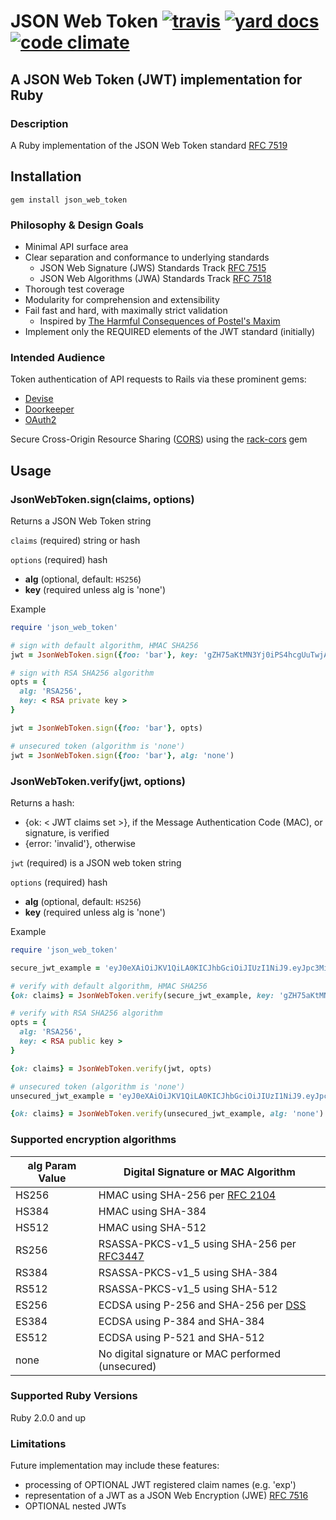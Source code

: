 # JSON Web Token [![travis][ci_img]][travis] [![yard docs][yd_img]][yard_docs] [![code climate][cc_img]][code_climate]

## A JSON Web Token (JWT) implementation for Ruby

### Description
A Ruby implementation of the JSON Web Token standard [RFC 7519][rfc7519]

## Installation
    gem install json_web_token

### Philosophy & Design Goals
* Minimal API surface area
* Clear separation and conformance to underlying standards
  - JSON Web Signature (JWS) Standards Track [RFC 7515][rfc7515]
  - JSON Web Algorithms (JWA) Standards Track [RFC 7518][rfc7518]
* Thorough test coverage
* Modularity for comprehension and extensibility
* Fail fast and hard, with maximally strict validation
  - Inspired by [The Harmful Consequences of Postel's Maxim][thomson-postel]
* Implement only the REQUIRED elements of the JWT standard (initially)

### Intended Audience
Token authentication of API requests to Rails via these prominent gems:

- [Devise][devise]
- [Doorkeeper][doorkeeper]
- [OAuth2][oauth2]

Secure Cross-Origin Resource Sharing ([CORS][cors]) using the [rack-cors][rack-cors] gem

## Usage

### JsonWebToken.sign(claims, options)

Returns a JSON Web Token string

`claims` (required) string or hash

`options` (required) hash

* **alg** (optional, default: `HS256`)
* **key** (required unless alg is 'none')

Example

```ruby
require 'json_web_token'

# sign with default algorithm, HMAC SHA256
jwt = JsonWebToken.sign({foo: 'bar'}, key: 'gZH75aKtMN3Yj0iPS4hcgUuTwjAzZr9C')

# sign with RSA SHA256 algorithm
opts = {
  alg: 'RSA256',
  key: < RSA private key >
}

jwt = JsonWebToken.sign({foo: 'bar'}, opts)

# unsecured token (algorithm is 'none')
jwt = JsonWebToken.sign({foo: 'bar'}, alg: 'none')

```

### JsonWebToken.verify(jwt, options)

Returns a hash:
* \{ok: < JWT claims set >\}, if the Message Authentication Code (MAC), or signature, is verified
* \{error: 'invalid'\}, otherwise

`jwt` (required) is a JSON web token string

`options` (required) hash

* **alg** (optional, default: `HS256`)
* **key** (required unless alg is 'none')

Example

```ruby
require 'json_web_token'

secure_jwt_example = 'eyJ0eXAiOiJKV1QiLA0KICJhbGciOiJIUzI1NiJ9.eyJpc3MiOiJqb2UiLA0KICJleHAiOjEzMDA4MTkzODAsDQogImh0dHA6Ly9leGFt.cGxlLmNvbS9pc19yb290Ijp0cnVlfQ.dBjftJeZ4CVP-mB92K27uhbUJU1p1r_wW1gFWFOEjXk'

# verify with default algorithm, HMAC SHA256
{ok: claims} = JsonWebToken.verify(secure_jwt_example, key: 'gZH75aKtMN3Yj0iPS4hcgUuTwjAzZr9C')

# verify with RSA SHA256 algorithm
opts = {
  alg: 'RSA256',
  key: < RSA public key >
}

{ok: claims} = JsonWebToken.verify(jwt, opts)

# unsecured token (algorithm is 'none')
unsecured_jwt_example = 'eyJ0eXAiOiJKV1QiLA0KICJhbGciOiJIUzI1NiJ9.eyJpc3MiOiJqb2UiLA0KICJleHAiOjEzMDA4MTkzODAsDQogImh0dHA6Ly9leGFt.'

{ok: claims} = JsonWebToken.verify(unsecured_jwt_example, alg: 'none')

```
### Supported encryption algorithms

alg Param Value | Digital Signature or MAC Algorithm
------|------
HS256 | HMAC using SHA-256 per [RFC 2104][rfc2104]
HS384 | HMAC using SHA-384
HS512 | HMAC using SHA-512
RS256 | RSASSA-PKCS-v1_5 using SHA-256 per [RFC3447][rfc3447]
RS384 | RSASSA-PKCS-v1_5 using SHA-384
RS512 | RSASSA-PKCS-v1_5 using SHA-512
ES256 | ECDSA using P-256 and SHA-256 per [DSS][dss]
ES384 | ECDSA using P-384 and SHA-384
ES512 | ECDSA using P-521 and SHA-512
none | No digital signature or MAC performed (unsecured)

### Supported Ruby Versions
Ruby 2.0.0 and up

### Limitations
Future implementation may include these features:

- processing of OPTIONAL JWT registered claim names (e.g. 'exp')
- representation of a JWT as a JSON Web Encryption (JWE) [RFC 7516][rfc7516]
- OPTIONAL nested JWTs

[rfc2104]: http://tools.ietf.org/html/rfc2104
[rfc3447]: http://tools.ietf.org/html/rfc3447
[rfc7515]: http://tools.ietf.org/html/rfc7515
[rfc7516]: http://tools.ietf.org/html/rfc7516
[rfc7518]: http://tools.ietf.org/html/rfc7518
[rfc7519]: http://tools.ietf.org/html/rfc7519
[dss]: http://nvlpubs.nist.gov/nistpubs/FIPS/NIST.FIPS.186-4.pdf

[thomson-postel]: https://tools.ietf.org/html/draft-thomson-postel-was-wrong-00
[cors]: http://www.w3.org/TR/cors/
[devise]: https://github.com/plataformatec/devise
[doorkeeper]: https://github.com/doorkeeper-gem/doorkeeper
[oauth2]: https://github.com/intridea/oauth2
[rack-cors]: https://github.com/cyu/rack-cors

[travis]: https://travis-ci.org/garyf/json_web_token
[ci_img]: https://travis-ci.org/garyf/json_web_token.svg?branch=master
[yard_docs]: http://www.rubydoc.info/github/garyf/json_web_token
[yd_img]: http://img.shields.io/badge/yard-docs-blue.svg
[code_climate]: https://codeclimate.com/github/garyf/json_web_token
[cc_img]: https://codeclimate.com/github/garyf/json_web_token/badges/gpa.svg

